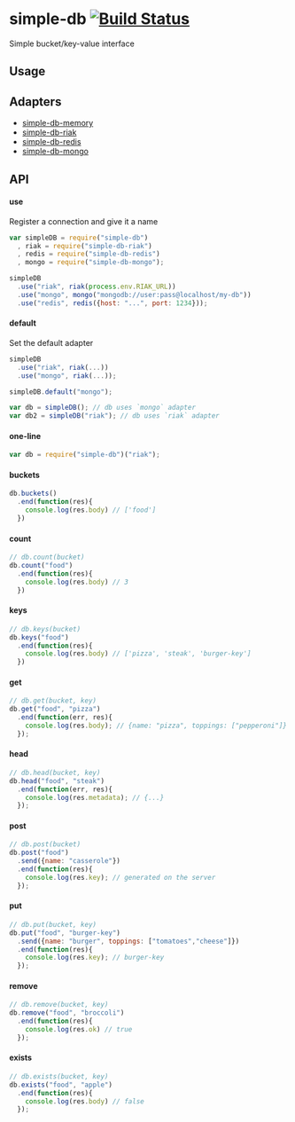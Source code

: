 simple-db [![Build Status](https://travis-ci.org/flokk/simple-db.png)](https://travis-ci.org/flokk/simple-db)
=========

Simple bucket/key-value interface

Usage
-----

Adapters
--------

* [simple-db-memory](https://github.com/flokk/simple-db-memory)
* [simple-db-riak](https://github.com/flokk/simple-db-riak)
* [simple-db-redis](https://github.com/flokk/simple-db-redis)
* [simple-db-mongo](https://github.com/flokk/simple-db-mongo)

API
---

#### use

Register a connection and give it a name

```js
var simpleDB = require("simple-db")
  , riak = require("simple-db-riak")
  , redis = require("simple-db-redis")
  , mongo = require("simple-db-mongo");

simpleDB
  .use("riak", riak(process.env.RIAK_URL))
  .use("mongo", mongo("mongodb://user:pass@localhost/my-db"))
  .use("redis", redis({host: "...", port: 1234}));

```

#### default

Set the default adapter

```js
simpleDB
  .use("riak", riak(...))
  .use("mongo", riak(...));

simpleDB.default("mongo");

var db = simpleDB(); // db uses `mongo` adapter
var db2 = simpleDB("riak"); // db uses `riak` adapter
```

#### one-line

```js
var db = require("simple-db")("riak");
```

#### buckets
```js
db.buckets()
  .end(function(res){
    console.log(res.body) // ['food']
  })
```

#### count
```js
// db.count(bucket)
db.count("food")
  .end(function(res){
    console.log(res.body) // 3
  })
```

#### keys
```js
// db.keys(bucket)
db.keys("food")
  .end(function(res){
    console.log(res.body) // ['pizza', 'steak', 'burger-key']
  })
```

#### get
```js
// db.get(bucket, key)
db.get("food", "pizza")
  .end(function(err, res){
    console.log(res.body); // {name: "pizza", toppings: ["pepperoni"]}
  });
```

#### head
```js
// db.head(bucket, key)
db.head("food", "steak")
  .end(function(err, res){
    console.log(res.metadata); // {...}
  });
```

#### post
```js
// db.post(bucket)
db.post("food")
  .send({name: "casserole"})
  .end(function(res){
    console.log(res.key); // generated on the server
  });
```

#### put
```js
// db.put(bucket, key)
db.put("food", "burger-key")
  .send({name: "burger", toppings: ["tomatoes","cheese"]})
  .end(function(res){
    console.log(res.key); // burger-key
  });
```

#### remove
```js
// db.remove(bucket, key)
db.remove("food", "broccoli")
  .end(function(res){
    console.log(res.ok) // true
  });
```

#### exists
```js
// db.exists(bucket, key)
db.exists("food", "apple")
  .end(function(res){
    console.log(res.body) // false
  });
```

